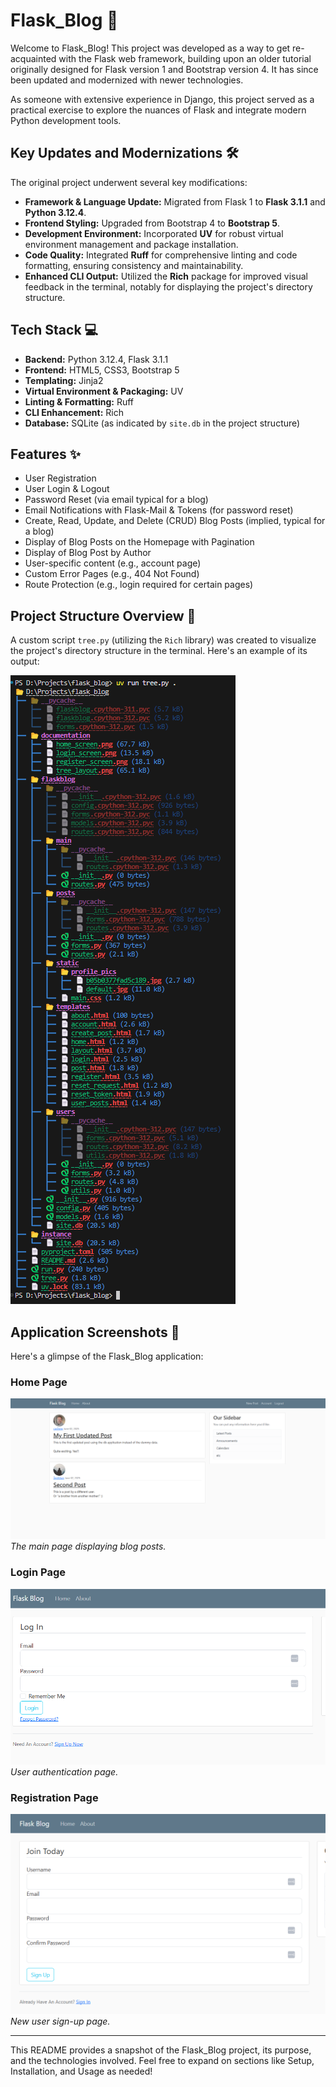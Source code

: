 # Flask_Blog 🚀

Welcome to Flask_Blog! This project was developed as a way to get re-acquainted with the Flask web framework, building upon an older tutorial originally designed for Flask version 1 and Bootstrap version 4. It has since been updated and modernized with newer technologies.

As someone with extensive experience in Django, this project served as a practical exercise to explore the nuances of Flask and integrate modern Python development tools.

## Key Updates and Modernizations 🛠️

The original project underwent several key modifications:

* **Framework & Language Update:** Migrated from Flask 1 to **Flask 3.1.1** and **Python 3.12.4**.
* **Frontend Styling:** Upgraded from Bootstrap 4 to **Bootstrap 5**.
* **Development Environment:** Incorporated **UV** for robust virtual environment management and package installation.
* **Code Quality:** Integrated **Ruff** for comprehensive linting and code formatting, ensuring consistency and maintainability.
* **Enhanced CLI Output:** Utilized the **Rich** package for improved visual feedback in the terminal, notably for displaying the project's directory structure.

## Tech Stack 💻

* **Backend:** Python 3.12.4, Flask 3.1.1
* **Frontend:** HTML5, CSS3, Bootstrap 5
* **Templating:** Jinja2
* **Virtual Environment & Packaging:** UV
* **Linting & Formatting:** Ruff
* **CLI Enhancement:** Rich
* **Database:** SQLite (as indicated by `site.db` in the project structure)

## Features ✨

* User Registration
* User Login & Logout
* Password Reset (via email typical for a blog)
* Email Notifications with Flask-Mail & Tokens (for password reset)
* Create, Read, Update, and Delete (CRUD) Blog Posts (implied, typical for a blog)
* Display of Blog Posts on the Homepage with Pagination
* Display of Blog Post by Author
* User-specific content (e.g., account page)
* Custom Error Pages (e.g., 404 Not Found)
* Route Protection (e.g., login required for certain pages)

## Project Structure Overview 📂

A custom script `tree.py` (utilizing the `Rich` library) was created to visualize the project's directory structure in the terminal. Here's an example of its output:

![Project Directory Structure](documentation/tree_layout.png)

## Application Screenshots 📸

Here's a glimpse of the Flask_Blog application:

### Home Page

![Home Page](documentation/home_screen.png)
*The main page displaying blog posts.*

### Login Page

![Login Page](documentation/login_screen.png)
*User authentication page.*

### Registration Page

![Registration Page](documentation/register_screen.png)
*New user sign-up page.*

---

This README provides a snapshot of the Flask_Blog project, its purpose, and the technologies involved. Feel free to expand on sections like Setup, Installation, and Usage as needed!
